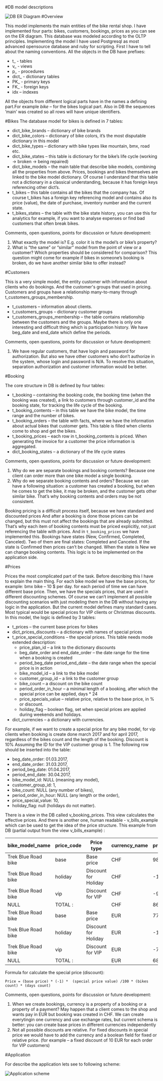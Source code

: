 #DB model descriptions

![DB ER Diagram](https://github.com/vladimirschuka/BikeRentalShop/blob/master/documentation/diagram.jpg)
#Overview	

This model implements the main entities of the bike rental shop. I have implemented four parts: bikes, customers, bookings, prices as you can see on the ER diagram. This database was modeled according to the OLTP principles. Implementing the model I have used Postgresql as most advanced opensource database and ruby for scripting.
	First I have to tell about the naming conventions. All the objects in the DB have prefixes:

* t_ - tables
* v_ - views
* p_ - procedures
* dict_ - dictionary tables
* PK_ - primary keys
* FK_ - foreign keys
* idx – indexes

All the objects from different logical parts have in the names a defining part.For example _bike_ – for the bikes logical part. 
Also in DB the sequences ‘main’ was created so all rows will have unique identifiers.

#Bikes 
The database model for bikes is defined in 7 tables:

* dict_bike_brands – dictionary of bike brands
* dict_bike_colors – dictionary of bike colors, it’s the most disputable dictionary in this model
* dict_bike_types – dictionary with bike types like mountain, bmx, road etc.
* dict_bike_states – this table is dictionary for the bike’s life cycle (working →  broken → being repaired)
* dict_bike_models – the main table that describe bike models, combining all the properties from above. Prices, bookings and bikes themselves are linked to the bike model dictionary. Of course I understand that this table not a dictionary in a classical understanding, because it has foreign keys referencing other dict’s.
* t_bikes – this table contains all the bikes that the company has. Of course t_bikes has a foreign key referencing model and contains also its price (value), the date of purchase, inventory number and the current state.
* t_bikes_states – the table with the bike state history, you can use this for analytics for example, if you want to analyse expenses or find bad customers that often break bikes.

Comments, open questions, points for discussion or future development:

1. What exactly the model is? E.g. color it is the model’s or bike’s property? 
2. What is “the same” or “similar” model from the point of view or a customer? Which properties should be considered for comparison? This question might come for example if bikes in someone’s booking is broken, do we have another similar bike to offer instead?

#Customers

This is a very simple model, the entity customer with information about clients who do bookings. And the customer's groups that used in pricing. Customers and groups have a relationship many-to-many through t_customers_groups_membership.
* t_customers – information about clients.
* t_customers_groups – dictionary customer groups
* t_customers_groups_membership – the table contains relationship between the customers and the groups. Maybe there is only one interesting and difficult thing which is participation history. We have beg_date and end_date which define the periods. 

Comments, open questions, points for discussion or future development:

1. We have regular customers, that have login and password for authorization. But also we have other customers who don’t authorize in the system, whose login and password is N/A. To resolve this situation, separation authorization and customer information would be better.

#Booking

The core structure in DB is defined by four tables:

* t_booking – containing the booking code, the booking time (when the booking was created), a link to customers through customer_id and the booking state, for tracking the life cycle of the booking.
* t_booking_contents – in this table we have the bike model, the time range and the number of bikes.
* t_booking_orders – the table with facts, where we have the information about actual bikes that customer gets. This table is filled when clients come to shop and get the bikes.
* t_booking_prices – each row in t_booking_contents is priced. When generating the invoice for a customer the price information is aggregated.
* dict_booking_states – a dictionary of the life cycle states

Comments, open questions, points for discussion or future development:

1. Why do we are separate bookings and booking contents? Because one client can order more than one bike model a single booking.
2. Why do we separate booking contents and orders? Because we can have a following situation: a customer has created a booking, but when he comes to get the bike, it may be broken, and the customer gets other similar bike. That’s why booking contents and orders may be not consistent.

Booking pricing is a difficult process itself, because we have standard and discounted prices And after a booking is done those prices can be changed, but this must not affect the bookings that are already submitted. That’s why each item of booking contents must be priced explicitly, not just referencing the table with prices. And in `t_booking_prices` we have implemented this.
Bookings have states (New, Confirmed, Completed, Canceled). Two of them are final states: Completed and Canceled. If the state is Confirmed then prices can’t be changed. When the state is New we can change booking contents. This logic is to be implemented on the application side.

#Prices

Prices the most complicated part of the task. Before describing this I have to explain the main thing. For each bike model we have the base prices, for example: bmx bike – 10 $ per day. for each period of time we can have different base price. Then, we have the specials prices, that are used in different discounting schemes. Of course we can’t implement all possible discounting scenarios with just modeling them in the DB without having any logic in the application. But the current model defines many standard cases. Most typical would be special prices for VIP clients or Christmas discounts. 
 In this model, the logic is defined by 3 tables:

* t_prices – the current base prices for bikes
* dict_prices_discounts – a dictionary with names of special prices
* t_price_special_conditions – the special prices. This table needs mode extended description:
	* price_plan_id – a link to the dictionary discounts
	* beg_date_order and end_date_order – the date range for the time when a booking is created
	* period_beg_date period_end_date – the date range when the special price is in action
	* bike_model_id – a link to the bike model
	* customer_group_id – a link to the customer group 
	* bike_count – a discount on the bike count
	* period_order_in_hour – a minimal length of a booking, after which the special price can be applied, days * 24
	* price_specials_value – relative price, relative to the base price, in % or discount.
	* holiday_flag – boolean flag, set when special prices are applied during weekends and holidays.
* dict_currencies – a dictionary with currencies.

For example, if we want to create a special price for any bike model, for vip clients  when booking is create done march 2017 and for april 2017, regardless of the bikes count and the length of the booking. Discount is 10%
Assuming the ID for the VIP customer group is 1.
The following row should be inserted into the table:

- beg_date_order: 01.03.2017, 
- end_date_order: 31.03.2017, 
- period_beg_date: 01.04.2017, 
- period_end_date: 30.04.2017,
- bike_model_id: NULL (meaning any model),
- customer_group_id: 1,
- bike_count: NULL (any number of bikes),
- period_order_in_hour: NULL (any length or the order),
- price_special_value: 10,
- holiday_flag: null (holidays do not matter).

There is a view in the DB called v_booking_prices. This view calculates the effective prices. And there is another one, human readable - v_bills_example  which can be used to get the idea of the price structure.
This example from DB (partial output from the view v_bills_example) :

 bike_model_name | price_code | Price type |  currency_name | price
 --------------- | ---------- | ---------- | -------------- | ----- 
 Trek Blue Road bike | base | Base price | CHF  | 98 
 Trek Blue Road bike | holiday | Discount for Holiday | CHF | -1.4 
 Trek Blue Road bike | vip | Discount for VIP | CHF | -9.8 
 NULL | TOTAL : |  | CHF | 86.8 
 Trek Blue Road bike | base | Base price | EUR | 77 
 Trek Blue Road bike | holiday | Discount for Holiday | EUR | -1.1 
 Trek Blue Road bike | vip | Discount for VIP | EUR | -7.7 
 NULL | TOTAL : | | EUR | 68.2
 
Formula for calculate the special price (discount):

	Price = (base price) * (-1) *  (special price value) /100 * (bikes count) * (days count)

Comments, open questions, points for discussion or future development:

1. When we create bookings, currency is a property of a booking or a property of a payment? May happen that a client comes to the shop and wants pay in EUR but booking was created in CHF. We can create everytingin one currency and use exchange rates, but current schema is better: you can create base prices in different currencies independently  
2. Not all possible discounts are relative. For fixed discounts in special price we would have to add the currency and a boolean field for fixed or relative price. (for example  – a fixed discount of 10 EUR for each order for VIP customers)

#Application

For describe the application lets see to following scheme:

![Application scheme](https://github.com/vladimirschuka/BikeRentalShop/blob/master/documentation/process_schema.jpg)
